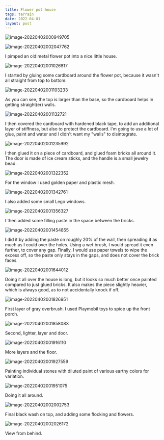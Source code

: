 ```yaml
---
title: Flower pot house
tags: terrain
date: 2022-04-01
layout: post
---
```


![image-20220402000949705](image-20220402000949705.png)

![image-20220402002047762](image-20220402002047762.png)

I pimped an old metal flower pot into a nice little house.

![image-20220402001026817](image-20220402001026817.png)

I started by gluing some cardboard around the flower pot, because it wasn't all straight from top to bottom.

![image-20220402001103233](image-20220402001103233.png)

As you can see, the top is larger than the base, so the cardboard helps in getting straight(er) walls.

![image-20220402001132721](image-20220402001132721.png)

I then covered the cardboard with hardened black tape, to add an additional layer of stiffness, but also to protect the cardboard. I'm going to use a lot of glue, paint and water and I didn't want my "walls" to disintegrate.

![image-20220402001235992](image-20220402001235992.png)

I then glued it on a piece of cardboard, and glued foam bricks all around it. The door is made of ice cream sticks, and the handle is a small jewelry bead.

![image-20220402001322352](image-20220402001322352.png)

For the window I used golden paper and plastic mesh.

![image-20220402001342761](image-20220402001342761.png)

I also added some small Lego windows.

![image-20220402001356327](image-20220402001356327.png)

I then added some filling paste in the space between the bricks.

![image-20220402001454855](image-20220402001454855.png)

I did it by adding the paste on roughly 20% of the wall, then spreading it as much as I could over the holes. Using a wet brush, I would spread it even further, to cover any gap. Finally, I would use paper towels to wipe the excess off, so the paste only stays in the gaps, and does not cover the brick faces.

![image-20220402001644012](image-20220402001644012.png)

Doing it all over the house is long, but it looks so much better once painted compared to just glued bricks. It also makes the piece slightly heavier, which is always good, as to not accidentally knock if off.

![image-20220402001826951](image-20220402001826951.png)

First layer of gray overbrush. I used Playmobil toys to spice up the front porch.

![image-20220402001858083](image-20220402001858083.png)

Second, lighter, layer and door.

![image-20220402001916110](image-20220402001916110.png)

More layers and the floor.

![image-20220402001927559](image-20220402001927559.png)

Painting individual stones with diluted paint of various earthy colors for variation.

![image-20220402001951075](image-20220402001951075.png)

Doing it all around.

![image-20220402002002753](image-20220402002002753.png)

Final black wash on top, and adding some flocking and flowers.

![image-20220402002026172](image-20220402002026172.png)

View from behind.






















